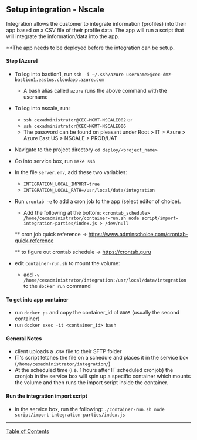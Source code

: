 ## Setup integration - Nscale

Integration allows the customer to integrate information (profiles) into their app based on a CSV file of their profile data. The app will run a script that will integrate the information/data into the app.

**The app needs to be deployed before the integration can be setup.

#### Step [Azure]
- To log into bastion1, run `ssh -i ~/.ssh/azure username>@cec-dmz-bastion1.eastus.cloudapp.azure.com`
	- A bash alias called `azure` runs the above command with the username
- To log into nscale, run:
	- `ssh cexadministrator@CEC-MGMT-NSCALE002` or 
	- `ssh cexadministrator@CEC-MGMT-NSCALE006`
	- The password can be found on pleasant under Root > IT > Azure > Azure East US > NSCALE > PROD/UAT
- Navigate to the project directory `cd deploy/<project_name>`
- Go into service box, run `make ssh`
- In the file `server.env`, add these two variables:
	- `INTEGRATION_LOCAL_IMPORT=true`
	- `INTEGRATION_LOCAL_PATH=/usr/local/data/integration`
- Run `crontab -e` to add a cron job to the app (select editor of choice).
	- Add the following at the bottom: `<crontab_schedule> /home/cexadministrator/container-run.sh node script/import-integration-parties/index.js > /dev/null`

	** cron job quick reference -> <https://www.adminschoice.com/crontab-quick-reference>

	** to figure out crontab schedule -> <https://crontab.guru>

- edit `container-run.sh` to mount the volume:
	- add `-v /home/cexadministrator/integration:/usr/local/data/integration` to the `docker run` command

#### To get into app container
- run `docker ps` and copy the container_id of `8005` (usually the second container)
- run `docker exec -it <container_id> bash`

#### General Notes
- client uploads a .csv file to their SFTP folder
- IT's script fetches the file on a schedule and places it in the service box (`/home/cexadministrator/integration/`)
- At the scheduled time (i.e. 1 hours after IT scheduled cronjob) the cronjob in the service box will spin up a specific container which mounts the volume and then runs the import script inside the container.

#### Run the integration import script
- in the service box, run the following: `./container-run.sh node script/import-integration-parties/index.js`

***
[Table of Contents](../README.md)